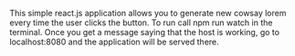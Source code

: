 This simple react.js application allows you to generate new cowsay lorem every time the user clicks the button. To run call npm run watch in the terminal. Once you get a message saying that the host is working, go to localhost:8080 and the application will be served there. 
